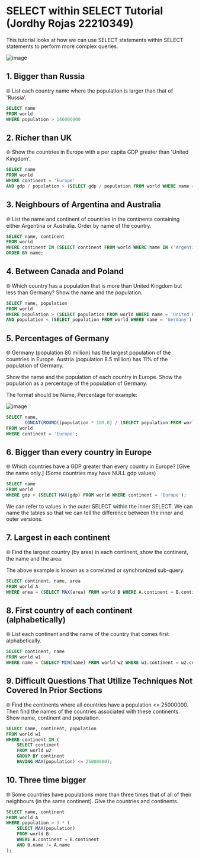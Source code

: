 # SELECT within SELECT Tutorial (Jordhy Rojas 22210349)
This tutorial looks at how we can use SELECT statements within SELECT statements to perform more complex queries.

![image](https://github.com/user-attachments/assets/d6a78ba9-4de8-44db-9129-b0ce513cb694)

## 1.	Bigger than Russia
🌐 List each country name where the population is larger than that of 'Russia'.
```sql
SELECT name 
FROM world
WHERE population > 146000000
```

## 2.	Richer than UK
🌐 Show the countries in Europe with a per capita GDP greater than 'United Kingdom'.
```sql
SELECT name  
FROM world  
WHERE continent = 'Europe'  
AND gdp / population > (SELECT gdp / population FROM world WHERE name = 'United Kingdom');
```

## 3.	Neighbours of Argentina and Australia
🌐 List the name and continent of countries in the continents containing either Argentina or Australia. Order by name of the country.
```sql
SELECT name, continent  
FROM world  
WHERE continent IN (SELECT continent FROM world WHERE name IN ('Argentina', 'Australia'))  
ORDER BY name;
```

## 4.	Between Canada and Poland
🌐 Which country has a population that is more than United Kingdom but less than Germany? Show the name and the population.
```sql
SELECT name, population  
FROM world  
WHERE population > (SELECT population FROM world WHERE name = 'United Kingdom')  
AND population < (SELECT population FROM world WHERE name = 'Germany');
```

## 5.	Percentages of Germany
🌐 Germany (population 80 million) has the largest population of the countries in Europe. Austria (population 8.5 million) has 11% of the population of Germany.

Show the name and the population of each country in Europe. Show the population as a percentage of the population of Germany.

The format should be Name, Percentage for example:

![image](https://github.com/user-attachments/assets/c3aa1a33-e969-4aba-8b23-b544608f523f)
```sql
SELECT name,  
       CONCAT(ROUND((population * 100.0) / (SELECT population FROM world WHERE name = 'Germany'), 0), '%') AS percentage  
FROM world  
WHERE continent = 'Europe';
```

## 6.	Bigger than every country in Europe
🌐 Which countries have a GDP greater than every country in Europe? [Give the name only.] (Some countries may have NULL gdp values)
```sql
SELECT name  
FROM world  
WHERE gdp > (SELECT MAX(gdp) FROM world WHERE continent = 'Europe');
```
We can refer to values in the outer SELECT within the inner SELECT. We can name the tables so that we can tell the difference between the inner and outer versions.

## 7.	Largest in each continent
🌐 Find the largest country (by area) in each continent, show the continent, the name and the area:

The above example is known as a correlated or synchronized sub-query.
```sql
SELECT continent, name, area  
FROM world A 
WHERE area = (SELECT MAX(area) FROM world B WHERE A.continent = B.continent);
```

## 8.	First country of each continent (alphabetically)
🌐 List each continent and the name of the country that comes first alphabetically.

```sql
SELECT continent, name
FROM world w1
WHERE name = (SELECT MIN(name) FROM world w2 WHERE w1.continent = w2.continent);
```

## 9.	Difficult Questions That Utilize Techniques Not Covered In Prior Sections
🌐 Find the continents where all countries have a population <= 25000000. Then find the names of the countries associated with these continents. Show name, continent and population.
```sql
SELECT name, continent, population
FROM world w1
WHERE continent IN (
    SELECT continent
    FROM world w2
    GROUP BY continent
    HAVING MAX(population) <= 25000000);
```

## 10.	Three time bigger
🌐 Some countries have populations more than three times that of all of their neighbours (in the same continent). Give the countries and continents.
```sql
SELECT name, continent
FROM world A
WHERE population > 3 * (
    SELECT MAX(population)
    FROM world B
    WHERE A.continent = B.continent
    AND B.name != A.name
);
```
